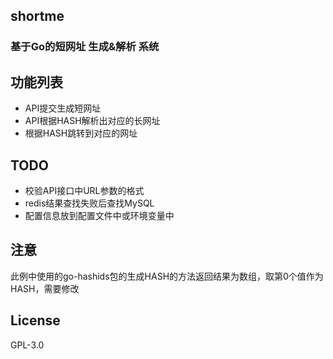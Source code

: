 shortme
---------

### 基于Go的短网址 生成&解析 系统

## 功能列表

- API提交生成短网址
- API根据HASH解析出对应的长网址
- 根据HASH跳转到对应的网址

## TODO

- 校验API接口中URL参数的格式
- redis结果查找失败后查找MySQL
- 配置信息放到配置文件中或环境变量中

## 注意

此例中使用的go-hashids包的生成HASH的方法返回结果为数组，取第0个值作为HASH，需要修改

## License

GPL-3.0